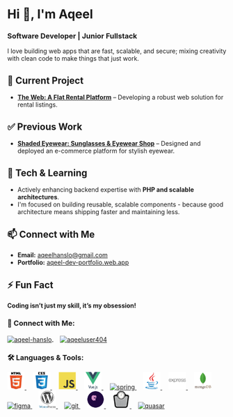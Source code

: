 <h1 align="left">Hi 👋, I'm Aqeel</h1>
<h3 align="left">Software Developer | Junior Fullstack </h3>

I love building web apps that are fast, scalable, and secure; mixing creativity with clean code to make things that just work.

## 🔭 Current Project  
- **[The Web: A Flat Rental Platform](https://github.com/aqeeluser404/the-web-express)** – Developing a robust web solution for rental listings.  

## ✅ Previous Work  
- **[Shaded Eyewear: Sunglasses & Eyewear Shop](https://github.com/aqeeluser404/shaded-eyewear-frontend)** – Designed and deployed an e-commerce platform for stylish eyewear.  

## 🚀 Tech & Learning  
- Actively enhancing backend expertise with **PHP and scalable architectures**.  
- I'm focused on building reusable, scalable components - because good architecture means shipping faster and maintaining less.

## 📫 Connect with Me  
- **Email:** aqeelhanslo@gmail.com  
- **Portfolio:** [aqeel-dev-portfolio.web.app](https://aqeel-dev-portfolio.web.app)  

## ⚡ Fun Fact  
**Coding isn’t just my skill, it’s my obsession!**  

<h3 align="left">🔗 Connect with Me:</h3>
<p align="left">
  <a href="https://linkedin.com/in/aqeel-hanslo" target="_blank" style="margin-right: 15px;">
    <img align="center" src="https://raw.githubusercontent.com/rahuldkjain/github-profile-readme-generator/master/src/images/icons/Social/linked-in-alt.svg" alt="aqeel-hanslo" height="30" width="40" />
  </a>
  <a href="https://instagram.com/aqeel__hanslo" target="_blank">
    <img align="center" src="https://raw.githubusercontent.com/rahuldkjain/github-profile-readme-generator/master/src/images/icons/Social/instagram.svg" alt="aqeeluser404" height="30" width="40" />
  </a>
</p>

<h3 align="left">🛠️ Languages & Tools:</h3>
<p align="left">
  <a href="https://www.w3.org/html/" target="_blank" style="margin-right: 15px;">
    <img src="https://raw.githubusercontent.com/devicons/devicon/master/icons/html5/html5-original-wordmark.svg" alt="html5" width="40" height="40"/>
  </a>
  <a href="https://www.w3schools.com/css/" target="_blank" style="margin-right: 15px;">
    <img src="https://raw.githubusercontent.com/devicons/devicon/master/icons/css3/css3-original-wordmark.svg" alt="css3" width="40" height="40"/>
  </a>
  <a href="https://developer.mozilla.org/en-US/docs/Web/JavaScript" target="_blank" style="margin-right: 15px;">
    <img src="https://raw.githubusercontent.com/devicons/devicon/master/icons/javascript/javascript-original.svg" alt="javascript" width="40" height="40"/>
  </a>
  <a href="https://vuejs.org/" target="_blank" style="margin-right: 15px;">
    <img src="https://raw.githubusercontent.com/devicons/devicon/master/icons/vuejs/vuejs-original-wordmark.svg" alt="vuejs" width="40" height="40"/>
  </a>
  <a href="https://spring.io/" target="_blank" style="margin-right: 15px;">
    <img src="https://www.vectorlogo.zone/logos/springio/springio-icon.svg" alt="spring" width="40" height="40"/>
  </a>
  <a href="https://www.java.com" target="_blank" style="margin-right: 15px;">
    <img src="https://raw.githubusercontent.com/devicons/devicon/master/icons/java/java-original.svg" alt="java" width="40" height="40"/>
  </a>
  <a href="https://expressjs.com" target="_blank" style="margin-right: 15px;">
    <img src="https://raw.githubusercontent.com/devicons/devicon/master/icons/express/express-original-wordmark.svg" alt="express" width="40" height="40"/>
  </a>
  <a href="https://www.mongodb.com/" target="_blank" style="margin-right: 15px;">
    <img src="https://raw.githubusercontent.com/devicons/devicon/master/icons/mongodb/mongodb-original-wordmark.svg" alt="mongodb" width="40" height="40"/>
  </a>
  <a href="https://www.figma.com/" target="_blank" style="margin-right: 15px;">
    <img src="https://www.vectorlogo.zone/logos/figma/figma-icon.svg" alt="figma" width="40" height="40"/>
  </a>
  <a href="https://wordpress.org/" target="_blank" style="margin-right: 15px;">
    <img src="https://raw.githubusercontent.com/devicons/devicon/master/icons/wordpress/wordpress-original.svg" alt="wordpress" width="40" height="40"/>
  </a>
  <a href="https://git-scm.com/" target="_blank" style="margin-right: 15px;">
    <img src="https://www.vectorlogo.zone/logos/git-scm/git-scm-icon.svg" alt="git" width="40" height="40"/>
  </a>
  <a href="https://www.adobe.com/products/aftereffects.html" target="_blank" style="margin-right: 15px;">
    <img src="https://raw.githubusercontent.com/devicons/devicon/master/icons/aftereffects/aftereffects-original.svg" alt="after effects" width="40" height="40"/>
  </a>
  <a href="https://www.slimframework.com/" target="_blank" style="margin-right: 15px;">
    <img src="https://raw.githubusercontent.com/devicons/devicon/master/icons/slim/slim-original.svg" alt="slim" width="40" height="40"/>
  </a>
  <a href="https://quasar.dev/" target="_blank">
    <img src="https://cdn.quasar.dev/logo/svg/quasar-logo.svg" alt="quasar" width="40" height="40"/>
  </a>
</p>
